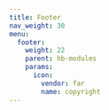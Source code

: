 ```yaml
---
title: Footer
nav_weight: 30
menu:
  footer:
    weight: 22
    parent: hb-modules
    params:
      icon:
        vendor: far
        name: copyright
---
```

